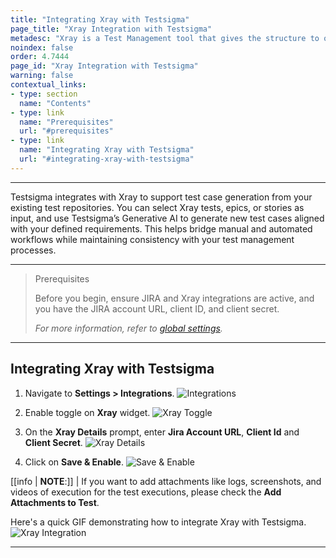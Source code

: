 ```yaml
---
title: "Integrating Xray with Testsigma"
page_title: "Xray Integration with Testsigma"
metadesc: "Xray is a Test Management tool that gives the structure to organize, plan, and report the progress of testing. Learn how to integrate Xray with Testsigma"
noindex: false
order: 4.7444
page_id: "Xray Integration with Testsigma"
warning: false
contextual_links:
- type: section
  name: "Contents"
- type: link
  name: "Prerequisites"
  url: "#prerequisites"
- type: link
  name: "Integrating Xray with Testsigma"
  url: "#integrating-xray-with-testsigma"
---
```


---

Testsigma integrates with Xray to support test case generation from your existing test repositories. You can select Xray tests, epics, or stories as input, and use Testsigma’s Generative AI to generate new test cases aligned with your defined requirements. This helps bridge manual and automated workflows while maintaining consistency with your test management processes.

---
 
> <p id="prerequisites">Prerequisites</p>
>
> Before you begin, ensure JIRA and Xray integrations are active, and you have the JIRA account URL, client ID, and client secret.
> 
> *For more information, refer to [global settings](https://docs.getxray.app/display/XRAYCLOUD/Global+Settings%3A+API+Keys).*

---
 
## **Integrating Xray with Testsigma** 

1. Navigate to **Settings > Integrations**.
   ![Integrations](https://s3.amazonaws.com/static-docs.testsigma.com/new_images/projects/applications/xaryintn.png)

2. Enable toggle on **Xray** widget.
   ![Xray Toggle](https://s3.amazonaws.com/static-docs.testsigma.com/new_images/projects/applications/xraytgl.png)

3. On the **Xray Details** prompt, enter **Jira Account URL**, **Client Id** and **Client Secret**.
   ![Xray Details](https://s3.amazonaws.com/static-docs.testsigma.com/new_images/projects/applications/xraydtls.png)

4. Click on **Save & Enable**.
   ![Save & Enable](https://s3.amazonaws.com/static-docs.testsigma.com/new_images/projects/applications/xraadtls.png)

[[info | **NOTE**:]]
| If you want to add attachments like logs, screenshots, and videos of execution for the test executions, please check the **Add Attachments to Test**.

Here's a quick GIF demonstrating how to integrate Xray with Testsigma. 
![Xray Integration](https://s3.amazonaws.com/static-docs.testsigma.com/new_images/projects/applications/xrayint.gif)

---